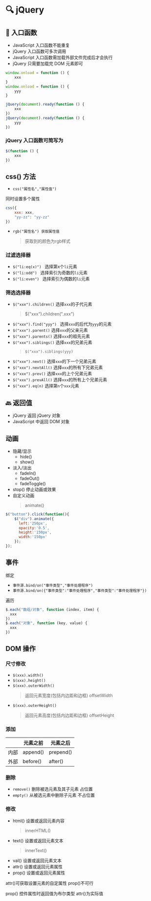 # 🔍 jQuery

## 🚪 入口函数

- JavaScript 入口函数不能重复
- jQuery 入口函数可多次调用
- JavaScript 入口函数需加载外部文件完成后才会执行
- jQuery 只需要加载完 DOM 元素即可

```javascript
window.onload = function () {
    xxx
}
window.onload = function () {
    yyy
}
```

```javascript
jQuery(document).ready(function () {
    xxx
})
jQuery(document).ready(function () {
    yyy
})
```

### jQuery 入口函数可简写为

```javascript
$(function () {
    xxx
})
```

## css() 方法

- `css("属性名","属性值")`

同时设置多个属性

```javascript
css({
    xxx: xxx,
    "yy-zz": "yy-zz"
})
```

- `rgb("属性名") 获取属性值`
  > 获取到的颜色为rgb样式

### 过滤选择器

- `$("li:eq(x)") ` 选择第x个`li`元素
- `$("li:odd") ` 选择索引为奇数的`li`元素
- `$("li:even") ` 选择索引为偶数的`li`元素

### 筛选选择器

- `$("xxx").children()` 选择`xxx`的子代元素
  > $("xxx").children(".xxx")
- `$("xxx").find("yyy") ` 选择`xxx`的后代为`yyy`的元素
- `$("xxx").parent()` 选择`xxx`的父亲元素
- `$("xxx").parents()` 选择`xxx`的祖先元素
- `$("xxx").siblings()` 选择`xxx`的兄弟元素
  > `$("xxx").siblings(yyy)`
- `$("xxx").next()` 选择`xxx`的下一个兄弟元素
- `$("xxx").nextAll()` 选择`xxx`的所有下兄弟元素
- `$("xxx").prev()` 选择`xxx`的上个兄弟元素
- `$("xxx").prevAll()` 选择`xxx`的所有上个兄弟元素
- `$("xxx").eq(n)` 选择第`n`个`xxx`元素

## 🔙 返回值

- jQuery 返回 jQuery 对象
- JavaScript 中返回 DOM 对象

## 动画

- 隐藏/显示
  - hide()
  - show()
- 淡入/淡出
  - fadeIn()
  - fadeOut()
  - fadeToggle()
- stop() 停止动画或效果
- 自定义动画
  > animate()
```javascript
$("button").click(function(){
    $("div").animate({
      left:'250px',
      opacity:'0.5',
      height:'150px',
      width:'150px'
    });
});
```

## 事件

绑定

- `事件源.bind/on("事件类型","事件处理程序")`
- `事件源.bind/on({"事件类型":"事件处理程序","事件类型":"事件处理程序"})`

遍历

```javascript
$.each("数组/对象", function (index, item) {
  xxx
})
$.each("对象", function (key, value) {
  xxx
})
```

## DOM 操作

### 尺寸修改

- `$(xxx).width()`
- `$(xxx).height()`
- `$(xxx).outerWidth()`
  > 返回元素宽度(包括内边距和边框) offsetWidth
- `$(xxx).outerHeight()`
  > 返回元素高度(包括内边距和边框) offsetHeight
  
### 添加

|      | 元素之前 | 元素之后  |
|------|----------|-----------|
| 内部 | append() | prepend() |
| 外部 | before() |  after()  |

### 删除

- `remove()` 删除被选元素及其子元素 占位置
- `empty()` 从被选元素中删除子元素 不占位置

### 修改

- html() 设置或返回元素内容
  > innerHTML()
- text() 设置或返回元素文本
  > innerText()
- val() 设置或返回元素文本
- attr() 设置或返回元素属性
- prop() 设置或返回元素属性

attr()可获取设置元素的自定属性 prop()不可行

prop() 控件属性时返回值为布尔类型 attr()为实际值